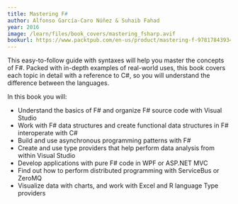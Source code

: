 ```yaml
---
title: Mastering F#
author: Alfonso García-Caro Núñez & Suhaib Fahad
year: 2016
image: /learn/files/book_covers/mastering_fsharp.avif
bookurl: https://www.packtpub.com/en-us/product/mastering-f-9781784393434
---
```

This easy-to-follow guide with syntaxes will help you master the concepts of F#. Packed with in-depth examples of real-world uses, this book covers each topic in detail with a reference to C#, so you will understand the difference between the languages.

In this book you will:

- Understand the basics of F# and organize F# source code with Visual Studio
- Work with F# data structures and create functional data structures in F# interoperate with C#
- Build and use asynchronous programming patterns with F#
- Create and use type providers that help perform data analysis from within Visual Studio
- Develop applications with pure F# code in WPF or ASP.NET MVC
- Find out how to perform distributed programming with ServiceBus or ZeroMQ
- Visualize data with charts, and work with Excel and R language Type providers